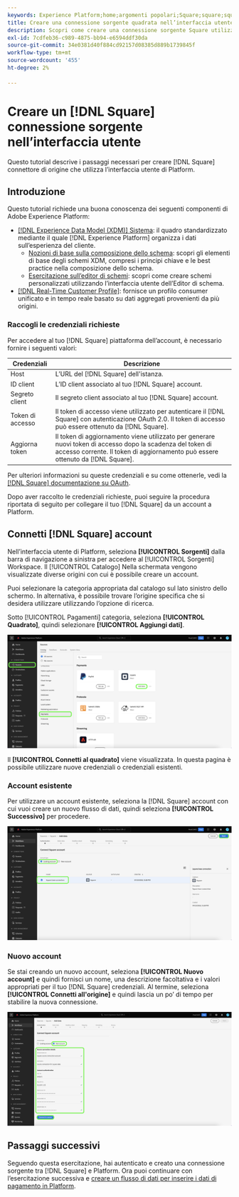```yaml
---
keywords: Experience Platform;home;argomenti popolari;Square;square;square;home;popular topic;Square;square
title: Creare una connessione sorgente quadrata nell’interfaccia utente
description: Scopri come creare una connessione sorgente Square utilizzando l’interfaccia utente di Adobe Experience Platform.
exl-id: 7cdfeb36-c989-4875-bb94-e6594ddf30da
source-git-commit: 34e0381d40f884cd92157d08385d889b1739845f
workflow-type: tm+mt
source-wordcount: '455'
ht-degree: 2%

---
```


# Creare un [!DNL Square] connessione sorgente nell’interfaccia utente

Questo tutorial descrive i passaggi necessari per creare [!DNL Square] connettore di origine che utilizza l’interfaccia utente di Platform.

## Introduzione

Questo tutorial richiede una buona conoscenza dei seguenti componenti di Adobe Experience Platform:

* [[!DNL Experience Data Model (XDM)] Sistema](../../../../../xdm/home.md): il quadro standardizzato mediante il quale [!DNL Experience Platform] organizza i dati sull’esperienza del cliente.
   * [Nozioni di base sulla composizione dello schema](../../../../../xdm/schema/composition.md): scopri gli elementi di base degli schemi XDM, compresi i principi chiave e le best practice nella composizione dello schema.
   * [Esercitazione sull’editor di schemi](../../../../../xdm/tutorials/create-schema-ui.md): scopri come creare schemi personalizzati utilizzando l’interfaccia utente dell’Editor di schema.
* [[!DNL Real-Time Customer Profile]](../../../../../profile/home.md): fornisce un profilo consumer unificato e in tempo reale basato su dati aggregati provenienti da più origini.

### Raccogli le credenziali richieste

Per accedere al tuo [!DNL Square] piattaforma dell’account, è necessario fornire i seguenti valori:

| Credenziali | Descrizione |
| --- | --- |
| Host | L’URL del [!DNL Square] dell&#39;istanza. |
| ID client | L’ID client associato al tuo [!DNL Square] account. |
| Segreto client | Il segreto client associato al tuo [!DNL Square] account. |
| Token di accesso | Il token di accesso viene utilizzato per autenticare il [!DNL Square] con autenticazione OAuth 2.0. Il token di accesso può essere ottenuto da [!DNL Square]. |
| Aggiorna token | Il token di aggiornamento viene utilizzato per generare nuovi token di accesso dopo la scadenza del token di accesso corrente. Il token di aggiornamento può essere ottenuto da [!DNL Square]. |

Per ulteriori informazioni su queste credenziali e su come ottenerle, vedi la [[!DNL Square] documentazione su OAuth](https://developer.squareup.com/docs/oauth-api/receive-and-manage-tokens).

Dopo aver raccolto le credenziali richieste, puoi seguire la procedura riportata di seguito per collegare il tuo [!DNL Square] da un account a Platform.

## Connetti [!DNL Square] account

Nell’interfaccia utente di Platform, seleziona **[!UICONTROL Sorgenti]** dalla barra di navigazione a sinistra per accedere al [!UICONTROL Sorgenti] Workspace. Il [!UICONTROL Catalogo] Nella schermata vengono visualizzate diverse origini con cui è possibile creare un account.

Puoi selezionare la categoria appropriata dal catalogo sul lato sinistro dello schermo. In alternativa, è possibile trovare l’origine specifica che si desidera utilizzare utilizzando l’opzione di ricerca.

Sotto [!UICONTROL Pagamenti] categoria, seleziona **[!UICONTROL Quadrato]**, quindi selezionare **[!UICONTROL Aggiungi dati]**.

![catalogo](../../../../images/tutorials/create/square/catalog.png)

Il **[!UICONTROL Connetti al quadrato]** viene visualizzata. In questa pagina è possibile utilizzare nuove credenziali o credenziali esistenti.

### Account esistente

Per utilizzare un account esistente, seleziona la [!DNL Square] account con cui vuoi creare un nuovo flusso di dati, quindi seleziona **[!UICONTROL Successivo]** per procedere.

![esistente](../../../../images/tutorials/create/square/existing.png)

### Nuovo account

Se stai creando un nuovo account, seleziona **[!UICONTROL Nuovo account]** e quindi fornisci un nome, una descrizione facoltativa e i valori appropriati per il tuo [!DNL Square] credenziali. Al termine, seleziona **[!UICONTROL Connetti all&#39;origine]** e quindi lascia un po’ di tempo per stabilire la nuova connessione.

![nuovo](../../../../images/tutorials/create/square/new.png)

## Passaggi successivi

Seguendo questa esercitazione, hai autenticato e creato una connessione sorgente tra [!DNL Square] e Platform. Ora puoi continuare con l’esercitazione successiva e [creare un flusso di dati per inserire i dati di pagamento in Platform](../../dataflow/payments.md).
